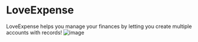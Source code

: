 # LoveExpense

LoveExpense helps you manage your finances by letting you create multiple accounts with records!
![image](https://github.com/Skirbs/LoveExpense-Budget-Planner/assets/132134490/0854d561-9832-44b0-b2e6-42bb81708270)
